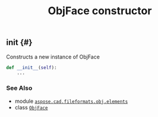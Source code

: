 ﻿---
title: ObjFace constructor
second_title: Aspose.CAD for Python via .NET API References
description: 
type: docs
weight: 10
url: /python-net/aspose.cad.fileformats.obj.elements/objface/__init__/
is_root: false
---

## __init__ {#}

Constructs a new instance of ObjFace



```python
def __init__(self):
    ...
```





### See Also
* module [`aspose.cad.fileformats.obj.elements`](../../)
* class [`ObjFace`](/cad/python-net/aspose.cad.fileformats.obj.elements/objface)
